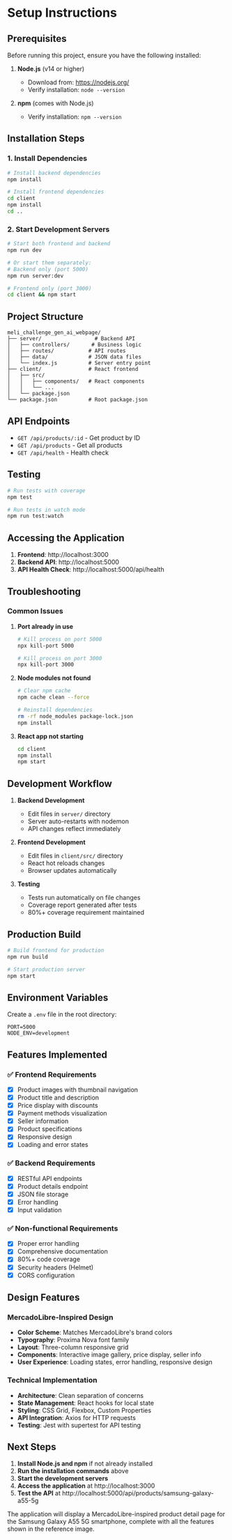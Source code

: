 # Setup Instructions

## Prerequisites

Before running this project, ensure you have the following installed:

1. **Node.js** (v14 or higher)
   - Download from: https://nodejs.org/
   - Verify installation: `node --version`

2. **npm** (comes with Node.js)
   - Verify installation: `npm --version`

## Installation Steps

### 1. Install Dependencies

```bash
# Install backend dependencies
npm install

# Install frontend dependencies
cd client
npm install
cd ..
```

### 2. Start Development Servers

```bash
# Start both frontend and backend
npm run dev

# Or start them separately:
# Backend only (port 5000)
npm run server:dev

# Frontend only (port 3000)
cd client && npm start
```

## Project Structure

```
meli_challenge_gen_ai_webpage/
├── server/                 # Backend API
│   ├── controllers/       # Business logic
│   ├── routes/           # API routes
│   ├── data/             # JSON data files
│   └── index.js          # Server entry point
├── client/               # React frontend
│   ├── src/
│   │   ├── components/   # React components
│   │   └── ...
│   └── package.json
└── package.json          # Root package.json
```

## API Endpoints

- `GET /api/products/:id` - Get product by ID
- `GET /api/products` - Get all products
- `GET /api/health` - Health check

## Testing

```bash
# Run tests with coverage
npm test

# Run tests in watch mode
npm run test:watch
```

## Accessing the Application

1. **Frontend**: http://localhost:3000
2. **Backend API**: http://localhost:5000
3. **API Health Check**: http://localhost:5000/api/health

## Troubleshooting

### Common Issues

1. **Port already in use**
   ```bash
   # Kill process on port 5000
   npx kill-port 5000
   
   # Kill process on port 3000
   npx kill-port 3000
   ```

2. **Node modules not found**
   ```bash
   # Clear npm cache
   npm cache clean --force
   
   # Reinstall dependencies
   rm -rf node_modules package-lock.json
   npm install
   ```

3. **React app not starting**
   ```bash
   cd client
   npm install
   npm start
   ```

## Development Workflow

1. **Backend Development**
   - Edit files in `server/` directory
   - Server auto-restarts with nodemon
   - API changes reflect immediately

2. **Frontend Development**
   - Edit files in `client/src/` directory
   - React hot reloads changes
   - Browser updates automatically

3. **Testing**
   - Tests run automatically on file changes
   - Coverage report generated after tests
   - 80%+ coverage requirement maintained

## Production Build

```bash
# Build frontend for production
npm run build

# Start production server
npm start
```

## Environment Variables

Create a `.env` file in the root directory:

```env
PORT=5000
NODE_ENV=development
```

## Features Implemented

### ✅ Frontend Requirements
- [x] Product images with thumbnail navigation
- [x] Product title and description
- [x] Price display with discounts
- [x] Payment methods visualization
- [x] Seller information
- [x] Product specifications
- [x] Responsive design
- [x] Loading and error states

### ✅ Backend Requirements
- [x] RESTful API endpoints
- [x] Product details endpoint
- [x] JSON file storage
- [x] Error handling
- [x] Input validation

### ✅ Non-functional Requirements
- [x] Proper error handling
- [x] Comprehensive documentation
- [x] 80%+ code coverage
- [x] Security headers (Helmet)
- [x] CORS configuration

## Design Features

### MercadoLibre-Inspired Design
- **Color Scheme**: Matches MercadoLibre's brand colors
- **Typography**: Proxima Nova font family
- **Layout**: Three-column responsive grid
- **Components**: Interactive image gallery, price display, seller info
- **User Experience**: Loading states, error handling, responsive design

### Technical Implementation
- **Architecture**: Clean separation of concerns
- **State Management**: React hooks for local state
- **Styling**: CSS Grid, Flexbox, Custom Properties
- **API Integration**: Axios for HTTP requests
- **Testing**: Jest with supertest for API testing

## Next Steps

1. **Install Node.js and npm** if not already installed
2. **Run the installation commands** above
3. **Start the development servers**
4. **Access the application** at http://localhost:3000
5. **Test the API** at http://localhost:5000/api/products/samsung-galaxy-a55-5g

The application will display a MercadoLibre-inspired product detail page for the Samsung Galaxy A55 5G smartphone, complete with all the features shown in the reference image. 